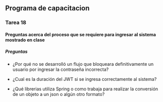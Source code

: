 ## Programa de capacitacion
### Tarea 18

#### Preguntas acerca del proceso que se requiere para ingresar al sistema mostrado en clase

#####  Preguntas

- ¿Por qué no se desarrolló un flujo que bloqueara definitivamente un usuario por ingresar la contraseña incorrecta?

- ¿Cual es la duración del JWT si se ingresa correctamente al sistema?

- ¿Qué librerias utiliza Spring o como trabaja para realizar la conversión de un objeto a un json o algún otro formato?



